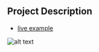 ## Project Description

- [live example](https://learning-zone.github.io/website-templates/prosimii/)

![alt text](https://github.com/learning-zone/Website-Templates/blob/master/assets/prosimii.png "prosimii")
